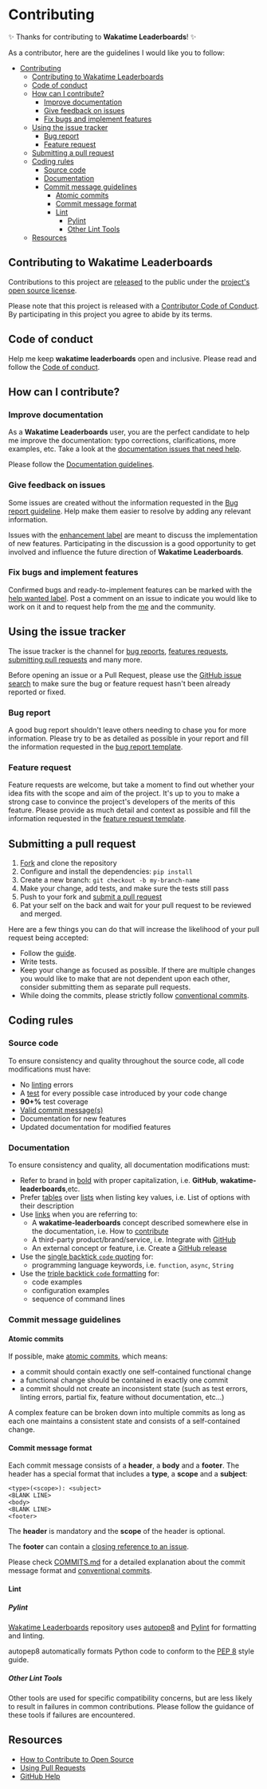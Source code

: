 # Contributing

✨ Thanks for contributing to **Wakatime Leaderboards**! ✨

[fork]: https://github.com/nicconike/wakatime-leaderboards/fork
[pr]: https://github.com/nicconike/wakatime-leaderboards/compare
[code-of-conduct]: CODE_OF_CONDUCT.md

As a contributor, here are the guidelines I would like you to follow:

- [Contributing](#contributing)
	- [Contributing to Wakatime Leaderboards](#contributing-to-wakatime-leaderboards)
	- [Code of conduct](#code-of-conduct)
	- [How can I contribute?](#how-can-i-contribute)
		- [Improve documentation](#improve-documentation)
		- [Give feedback on issues](#give-feedback-on-issues)
		- [Fix bugs and implement features](#fix-bugs-and-implement-features)
	- [Using the issue tracker](#using-the-issue-tracker)
		- [Bug report](#bug-report)
		- [Feature request](#feature-request)
	- [Submitting a pull request](#submitting-a-pull-request)
	- [Coding rules](#coding-rules)
		- [Source code](#source-code)
		- [Documentation](#documentation)
		- [Commit message guidelines](#commit-message-guidelines)
			- [Atomic commits](#atomic-commits)
			- [Commit message format](#commit-message-format)
			- [Lint](#lint)
				- [Pylint](#pylint)
				- [Other Lint Tools](#other-lint-tools)
	- [Resources](#resources)

## Contributing to Wakatime Leaderboards

Contributions to this project are [released](https://help.github.com/articles/github-terms-of-service/#6-contributions-under-repository-license) to the public under the [project's open source license](LICENSE).

Please note that this project is released with a [Contributor Code of Conduct][code-of-conduct]. By participating in this project you agree to abide by its terms.

## Code of conduct

Help me keep **wakatime leaderboards** open and inclusive. Please read and follow the [Code of conduct](CODE_OF_CONDUCT.md).

## How can I contribute?

### Improve documentation

As a **Wakatime Leaderboards** user, you are the perfect candidate to help me improve the documentation: typo corrections, clarifications, more examples, etc. Take a look at the [documentation issues that need help](https://github.com/Nicconike/wakatime-leaderboards/issues/new?assignees=nicconike&labels=documentation&projects=&template=documentation.yml&title=%5BDOC%5D+).

Please follow the [Documentation guidelines](#documentation).

### Give feedback on issues

Some issues are created without the information requested in the [Bug report guideline](#bug-report).
Help make them easier to resolve by adding any relevant information.

Issues with the [enhancement label](https://github.com/Nicconike/wakatime-leaderboards/labels/enhancement) are meant to discuss the implementation of new features.
Participating in the discussion is a good opportunity to get involved and influence the future direction of **Wakatime Leaderboards**.

### Fix bugs and implement features

Confirmed bugs and ready-to-implement features can be marked with the [help wanted label](https://github.com/Nicconike/wakatime-leaderboards/labels/help%20wanted).
Post a comment on an issue to indicate you would like to work on it and to request help from the [me](https://github.com/Nicconike) and the community.

## Using the issue tracker

The issue tracker is the channel for [bug reports](#bug-report), [features requests](#feature-request), [submitting pull requests](#submitting-a-pull-request) and many more.

Before opening an issue or a Pull Request, please use the [GitHub issue search](https://github.com/Nicconike/wakatime-leaderboards/issues?q=is%3Aissue) to make sure the bug or feature request hasn't been already reported or fixed.

### Bug report

A good bug report shouldn't leave others needing to chase you for more information.
Please try to be as detailed as possible in your report and fill the information requested in the [bug report template](https://github.com/Nicconike/wakatime-leaderboards/issues/new?assignees=nicconike&labels=bug&projects=&template=bug-report.yml&title=%5BBUG%5D+).

### Feature request

Feature requests are welcome, but take a moment to find out whether your idea fits with the scope and aim of the project.
It's up to you to make a strong case to convince the project's developers of the merits of this feature.
Please provide as much detail and context as possible and fill the information requested in the [feature request template](https://github.com/Nicconike/wakatime-leaderboards/issues/new?assignees=nicconike&labels=enhancement&projects=&template=feature-request.yml&title=%5BFEATURE%5D+).

## Submitting a pull request

1. [Fork][fork] and clone the repository
2. Configure and install the dependencies: `pip install`
3. Create a new branch: `git checkout -b my-branch-name`
4. Make your change, add tests, and make sure the tests still pass
5. Push to your fork and [submit a pull request][pr]
6. Pat your self on the back and wait for your pull request to be reviewed and merged.

Here are a few things you can do that will increase the likelihood of your pull request being accepted:

- Follow the [guide](#how-can-i-contribute).
- Write tests.
- Keep your change as focused as possible. If there are multiple changes you would like to make that are not dependent upon each other, consider submitting them as separate pull requests.
- While doing the commits, please strictly follow [conventional commits](https://www.conventionalcommits.org/en/v1.0.0/).

## Coding rules

### Source code

To ensure consistency and quality throughout the source code, all code modifications must have:

- No [linting](#lint) errors
- A [test](#tests) for every possible case introduced by your code change
- **90+%** test coverage
- [Valid commit message(s)](#commit-message-guidelines)
- Documentation for new features
- Updated documentation for modified features

### Documentation

To ensure consistency and quality, all documentation modifications must:

- Refer to brand in [bold](https://help.github.com/articles/basic-writing-and-formatting-syntax/#styling-text) with proper capitalization, i.e. **GitHub**, **wakatime-leaderboards**,etc.
- Prefer [tables](https://help.github.com/articles/organizing-information-with-tables) over [lists](https://help.github.com/articles/basic-writing-and-formatting-syntax/#lists) when listing key values, i.e. List of options with their description
- Use [links](https://help.github.com/articles/basic-writing-and-formatting-syntax/#links) when you are referring to:
  - A **wakatime-leaderboards** concept described somewhere else in the documentation, i.e. How to [contribute](CONTRIBUTING.md)
  - A third-party product/brand/service, i.e. Integrate with [GitHub](https://github.com)
  - An external concept or feature, i.e. Create a [GitHub release](https://help.github.com/articles/creating-releases)
- Use the [single backtick `code` quoting](https://help.github.com/articles/basic-writing-and-formatting-syntax/#quoting-code) for:
  - programming language keywords, i.e. `function`, `async`, `String`
- Use the [triple backtick `code` formatting](https://help.github.com/articles/creating-and-highlighting-code-blocks) for:
  - code examples
  - configuration examples
  - sequence of command lines

### Commit message guidelines

#### Atomic commits

If possible, make [atomic commits](https://en.wikipedia.org/wiki/Atomic_commit), which means:

- a commit should contain exactly one self-contained functional change
- a functional change should be contained in exactly one commit
- a commit should not create an inconsistent state (such as test errors, linting errors, partial fix, feature without documentation, etc...)

A complex feature can be broken down into multiple commits as long as each one maintains a consistent state and consists of a self-contained change.

#### Commit message format

Each commit message consists of a **header**, a **body** and a **footer**.
The header has a special format that includes a **type**, a **scope** and a **subject**:

```commit
<type>(<scope>): <subject>
<BLANK LINE>
<body>
<BLANK LINE>
<footer>
```

The **header** is mandatory and the **scope** of the header is optional.

The **footer** can contain a [closing reference to an issue](https://help.github.com/articles/closing-issues-via-commit-messages).

Please check [COMMITS.md](https://github.com/Nicconike/steam-stats/blob/master/Commits.md) for a detailed explanation about the commit message format and [conventional commits](https://www.conventionalcommits.org/en/v1.0.0/).

#### Lint

##### Pylint

[Wakatime Leaderboards](https://github.com/Nicconike/wakatime-leaderboards) repository uses [autopep8](https://pypi.org/project/autopep8/) and [Pylint](https://www.pylint.org/) for formatting and linting.

autopep8 automatically formats Python code to conform to the [PEP 8](https://peps.python.org/pep-0008/) style guide.

##### Other Lint Tools

Other tools are used for specific compatibility concerns, but are less likely to result in failures in common contributions.
Please follow the guidance of these tools if failures are encountered.

## Resources

- [How to Contribute to Open Source](https://opensource.guide/how-to-contribute/)
- [Using Pull Requests](https://help.github.com/articles/about-pull-requests/)
- [GitHub Help](https://help.github.com)
